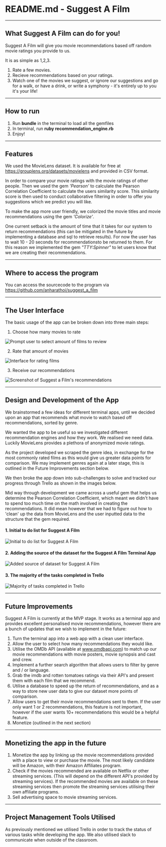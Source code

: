 # README.md  - Suggest A Film
---
 
 ## What Suggest A Film can do for you!
 Suggest A Film will give you movie recommendations based off random movie ratings you provide to us.

It is as simple as 1,2,3.  
1) Rate a few movies.
2) Recieve recommendations based on your ratings.
3) Watch one of the movies we suggest, or ignore our suggestions and go for a walk, or have a drink, or write a symphony - it's entirely up to you it's your life!

---

## How to run
1. Run **bundle** in the terminal to load all the gemfiles
2. In terminal, run **ruby recommendation_engine.rb**
3. Enjoy!
---
##   Features
We used the MovieLens dataset. It is available for free at https://grouplens.org/datasets/movielens and provided in CSV format.  

In order to compare your movie ratings with the movie ratings of other people. Then we used the gem _'Pearson'_ to calculate the Pearson Correlation Coefficient to calculate the users similarity score.  This similarity score is then used to conduct collaborative filtering in order to offer you suggestions which we predict you will like.

To make the app more user friendly, we colorized the movie titles and movie recommendations using the gem _'Colorize'_.

One current setback is the amount of time that it takes for our system to return recommendations (this can be mitigated in the future by implementing a database and sql to retrieve results). For now the user has to wait 10 - 20 seconds for recommendationsto be returned to them.  For this reason we implemented the gem _"TTY:Spinner"_ to let users know that we are creating their recommendations.

---

## Where to access the program

You can access the sourcecode to the program via https://github.com/anharathoi/suggest_a_film

---

## The User Interface

The basic usage of the app can be broken down into three main steps:

1. Choose how many movies to rate

![Prompt user to select amount of films to review](/docs/userinterface1.png)

2. Rate that amount of movies 


![Interface for rating films](/docs/userinterface2.png)

3. Receive our recommendations 
   
![Screenshot of Suggest a Film's recommendations](/docs/userinterface3.png)


---

## Design and Development of the App

We brainstormed a few ideas for different terminal apps, until we decided upon an app that recommends what movie to watch based off recommendations, sorted by genre.  

We wanted the app to be useful so we investigated different recommendation engines and how they work.  We realised we need data.  Luckily MovieLens provides a plethora of anonymized movie ratings.

As the project developed we scraped the genre idea, in exchange for the most commonly rated films as this would give us greater data points for comparison.  We may implement genres again at a later stage, this is outlined in the Future Improvements section below.

We then broke the app down into sub-challenges to solve and tracked our progress through Trello as shown in the images below.

Mid way through development we came across a useful gem that helps us determine the Pearson Correlation Coefficient, which meant we didn't have to spend too much time on the math involved in creating the recommendations.  It did mean however that we had to figure out how to 'clean' up the data from MovieLens and the user inputted data to the structure that the gem required.

#### 1. Initial to do list for Suggest A Film

![Initial to do list for Suggest A Film](docs/trello_1.png)

#### 2. Adding the source of the dataset for the Suggest A Film Terminal App
![Added source of dataset for Suggest A Film](docs/trello_3.png)

#### 3. The majority of the tasks completed in Trello
![Majority of tasks completed in Trello](docs/trello_2.png)

---
## Future Improvements

Suggest A Film is currently at the MVP stage.  It works as a terminal app and provides excellent personalised movie recommendations, however there are a bunch of updates that we wish to implement in the future:
1. Turn the terminal app into a web app with a clean user interface.
2. Allow the user to select how many recommendations they would like.
3. Utilise the OMDb API (available at www.omdbapi.com) to match up our movie recommendations with movie posters, movie synopsis and cast and crew.
4. Implement a further search algorithm that allows users to filter by genre and / or language.
5. Grab the imdb and rotten tomatoes ratings via their API's and present them with each film that we recommend.
6. Utilise a database to speed up the return of recommendations, and as a way to store new user data to give our dataset more points of comparison.
7. Allow users to get their movie recommendations sent to them.  If the user only want 1 or 2 recommendations, this feature is not important, however if the user wants 10+ recommendations this would be a helpful feature.
8. Monetize (outlined in the next section)

--- 

## Monetizing the app in the future

1. Monetize the app by linking up the movie recommendations provided with a place to view or purchase the movie.  The most likely candidate will be Amazon, with their Amazon Affiliates program.
2. Check if the movies recommended are available on Netflix or other streaming services.  (This will depend on the different API's provided by streaming services).  If the recommended movies are available on these streaming services then promote the streaming services utilising their own affiliate programs.
3. Sell advertising space to movie streaming services.

---

## Project Management Tools Utilised

As previously mentioned we utilised Trello in order to track the status of various tasks while developing the app.  We also utilised slack to communicate when outside of the classroom.

